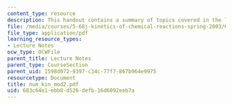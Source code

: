 ```yaml
---
content_type: resource
description: This handout contains a summary of topics covered in the lecture.
file: /media/courses/5-68j-kinetics-of-chemical-reactions-spring-2003/683c64e1ebb8d526defb16d6092eeb7a_num_kin_mod2.pdf
file_type: application/pdf
learning_resource_types:
- Lecture Notes
ocw_type: OCWFile
parent_title: Lecture Notes
parent_type: CourseSection
parent_uid: 1598d072-9397-c34c-77f7-867b964e9975
resourcetype: Document
title: num_kin_mod2.pdf
uid: 683c64e1-ebb8-d526-defb-16d6092eeb7a
---
```

